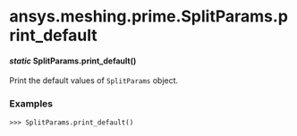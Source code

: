 # ansys.meshing.prime.SplitParams.print_default

<a id="ansys.meshing.prime.SplitParams.print_default"></a>

#### *static* SplitParams.print_default()

Print the default values of `SplitParams` object.

### Examples

```pycon
>>> SplitParams.print_default()
```

<!-- !! processed by numpydoc !! -->
